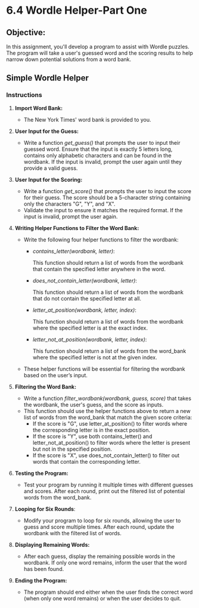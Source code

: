 # 6.4 Wordle Helper-Part One

## Objective:
In this assignment, you'll develop a program to assist with Wordle puzzles. The program will take a user's guessed word and the scoring results to help narrow down potential solutions from a word bank.

## Simple Wordle Helper 
### Instructions
1. **Import Word Bank:**
    - The New York Times' word bank is provided to you. 
2. **User Input for the Guess:**
    - Write a function *get_guess()* that prompts the user to input their guessed word. Ensure that the input is exactly 5 letters long, contains only alphabetic characters and can be found in the wordbank. If the input is invalid, prompt the user again until they provide a valid guess.
3. **User Input for the Scoring:**
    - Write a function *get_score()* that prompts the user to input the score for their guess. The score should be a 5-character string containing only the characters "G", "Y", and "X".
    - Validate the input to ensure it matches the required format. If the input is invalid, prompt the user again.
4. **Writing Helper Functions to Filter the Word Bank:**
    - Write the following four helper functions to filter the wordbank:

        - *contains_letter(wordbank, letter)*:

            This function should return a list of words from the wordbank that contain the specified letter anywhere in the word.
        - *does_not_contain_letter(wordbank, letter)*:

            This function should return a list of words from the wordbank that do not contain the specified letter at all.
        - *letter_at_position(wordbank, letter, index)*:

            This function should return a list of words from the wordbank where the specified letter is at the exact index.
        - *letter_not_at_position(wordbank, letter, index)*:

            This function should return a list of words from the word_bank where the specified letter is not at the given index.
    - These helper functions will be essential for filtering the wordbank based on the user’s input.

5. **Filtering the Word Bank:**

    - Write a function *filter_wordbank(wordbank, guess, score)* that takes the wordbank, the user's guess, and the score as inputs.
    - This function should use the helper functions above to return a new list of words from the word_bank that match the given score criteria:
        - If the score is "G", use letter_at_position() to filter words where the corresponding letter is in the exact position.
        - If the score is "Y", use both contains_letter() and letter_not_at_position() to filter words where the letter is present but not in the specified position.
        - If the score is "X", use does_not_contain_letter() to filter out words that contain the corresponding letter.
6. **Testing the Program:**
    - Test your program by running it multiple times with different guesses and scores. After each round, print out the filtered list of potential words from the word_bank.

7. **Looping for Six Rounds**:
    - Modify your program to loop for six rounds, allowing the user to guess and score multiple times. After each round, update the wordbank with the filtered list of words.

8. **Displaying Remaining Words:**
    - After each guess, display the remaining possible words in the wordbank. If only one word remains, inform the user that the word has been found.
9. **Ending the Program:**
    - The program should end either when the user finds the correct word (when only one word remains) or when the user decides to quit.
